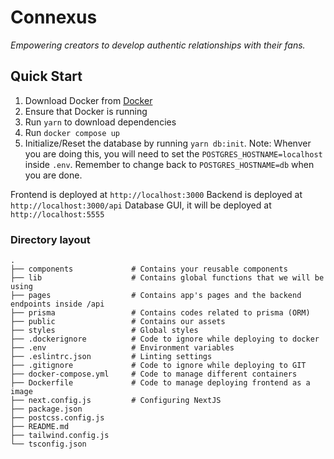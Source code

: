 # Connexus

_Empowering creators to develop authentic relationships with their fans._

## Quick Start

1. Download Docker from [Docker](https://www.docker.com/)
2. Ensure that Docker is running
3. Run `yarn` to download dependencies
4. Run `docker compose up`
5. Initialize/Reset the database by running `yarn db:init`. Note: Whenver you are doing this, you will need to set the `POSTGRES_HOSTNAME=localhost` inside `.env`. Remember to change back to `POSTGRES_HOSTNAME=db` when you are done.

Frontend is deployed at `http://localhost:3000`
Backend is deployed at `http://localhost:3000/api`
Database GUI, it will be deployed at `http://localhost:5555`

### Directory layout

    .
    ├── components             # Contains your reusable components
    ├── lib                    # Contains global functions that we will be using
    ├── pages                  # Contains app's pages and the backend endpoints inside /api
    ├── prisma                 # Contains codes related to prisma (ORM)
    ├── public                 # Contains our assets
    ├── styles                 # Global styles
    ├── .dockerignore          # Code to ignore while deploying to docker
    ├── .env                   # Environment variables
    ├── .eslintrc.json         # Linting settings
    ├── .gitignore             # Code to ignore while deploying to GIT
    ├── docker-compose.yml     # Code to manage different containers
    ├── Dockerfile             # Code to manage deploying frontend as a image
    ├── next.config.js         # Configuring NextJS
    ├── package.json
    ├── postcss.config.js
    ├── README.md
    ├── tailwind.config.js
    └── tsconfig.json

